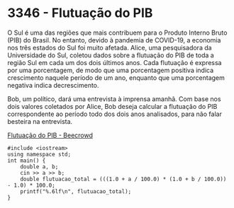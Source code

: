 # 3346 - Flutuação do PIB

O Sul é uma das regiões que mais contribuem para o Produto Interno Bruto (PIB) do Brasil. No entanto, devido à pandemia de COVID-19, a economia nos três estados do Sul foi muito afetada. Alice, uma pesquisadora da Universidade do Sul, coletou dados sobre a flutuação do PIB de toda a região Sul em cada um dos dois últimos anos. Cada flutuação é expressa por uma porcentagem, de modo que uma porcentagem positiva indica crescimento naquele período de um ano, enquanto que uma porcentagem negativa indica decrescimento.

Bob, um político, dará uma entrevista à imprensa amanhã. Com base nos dois valores coletados por Alice, Bob deseja calcular a flutuação do PIB correspondente ao período todo dos dois anos analisados, para não falar besteira na entrevista.

[Flutuação do PIB - Beecrowd](https://www.beecrowd.com.br/judge/pt/problems/view/3346)

```
#include <iostream>
using namespace std;
int main() {
    double a, b;
    cin >> a >> b;
    double flutuacao_total = (((1.0 + a / 100.0) * (1.0 + b / 100.0)) - 1.0) * 100.0;
    printf("%.6lf\n", flutuacao_total);  
}
```